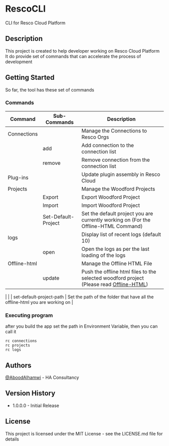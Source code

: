 # RescoCLI

CLI for Resco Cloud Platform

## Description

This project is created to help developer working on Resco Cloud Platform<br/>
It do provide set of commands that can accelerate the process of development

## Getting Started

So far, the tool has these set of commands <br />

### Commands

| Command      | Sub-Commands        | Description                                                                                                                      |
| ------------ | ------------------- | -------------------------------------------------------------------------------------------------------------------------------- |
| Connections  |                     | Manage the Connections to Resco Orgs                                                                                             |
|              | add                 | Add connection to the connection list                                                                                            |
|              | remove              | Remove connection from the connection list                                                                                       |
| Plug-ins     |                     | Update plugin assembly in Resco Cloud                                                                                            |
| Projects     |                     | Manage the Woodford Projects                                                                                                     |
|              | Export              | Export Woodford Project                                                                                                          |
|              | Import              | Import Woodford Project                                                                                                          |
|              | Set-Default-Project | Set the default project you are currently working on (For the Offline-HTML Command)                                              |
| logs         |                     | Display list of recent logs (default 10)                                                                                         |
|              | open                | Open the logs as per the last loading of the logs                                                                                |
| Offline-html |                     | Manage the Offline HTML File                                                                                                     |
|              | update              | Push the offline html files to the selected woodford project (Please read [Offline-HTML](RescoCLI/Tasks/Offline-html/Readme.md)) |

|
| | set-default-project-path | Set the path of the folder that have all the offline-html you are working on |

### Executing program

after you build the app set the path in Environment Variable, then you can call it

```
rc connections
rc projects
rc logs
```

## Authors

[@AboodAlhamwi](https://twitter.com/Aboodalhamwi1) - HA Consultancy

## Version History

- 1.0.0.0  - Initial Release

## License

This project is licensed under the MIT License - see the LICENSE.md file for details
